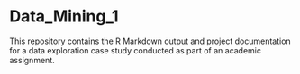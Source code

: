 # Data_Mining_1
This repository contains the R Markdown output and project documentation for a data exploration case study conducted as part of an academic assignment.
